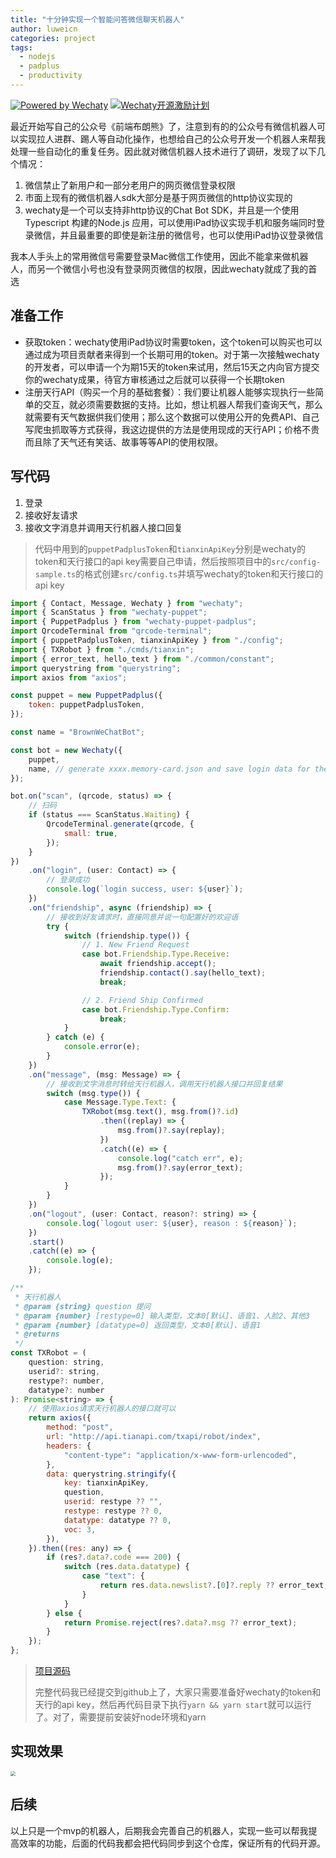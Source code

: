 ```yaml
---
title: "十分钟实现一个智能问答微信聊天机器人"
author: luweicn
categories: project
tags:
  - nodejs
  - padplus
  - productivity
---
```


[![Powered by Wechaty](https://img.shields.io/badge/Powered%20By-Wechaty-green.svg)](https://github.com/wechaty/wechaty)
[![Wechaty开源激励计划](https://img.shields.io/badge/Wechaty-开源激励计划-green.svg)](https://github.com/juzibot/Welcome/wiki/Everything-about-Wechaty)

最近开始写自己的公众号《前端布朗熊》了，注意到有的的公众号有微信机器人可以实现拉人进群、踢人等自动化操作，也想给自己的公众号开发一个机器人来帮我处理一些自动化的重复任务。因此就对微信机器人技术进行了调研，发现了以下几个情况：

1. 微信禁止了新用户和一部分老用户的网页微信登录权限
2. 市面上现有的微信机器人sdk大部分是基于网页微信的http协议实现的
3. wechaty是一个可以支持非http协议的Chat Bot SDK，并且是一个使用Typescript 构建的Node.js 应用，可以使用iPad协议实现手机和服务端同时登录微信，并且最重要的即使是新注册的微信号，也可以使用iPad协议登录微信

我本人手头上的常用微信号需要登录Mac微信工作使用，因此不能拿来做机器人，而另一个微信小号也没有登录网页微信的权限，因此wechaty就成了我的首选

## 准备工作

- 获取token：wechaty使用iPad协议时需要token，这个token可以购买也可以通过成为项目贡献者来得到一个长期可用的token。对于第一次接触wechaty的开发者，可以申请一个为期15天的token来试用，然后15天之内向官方提交你的wechaty成果，待官方审核通过之后就可以获得一个长期token
- 注册天行API（购买一个月的基础套餐）：我们要让机器人能够实现执行一些简单的交互，就必须需要数据的支持。比如，想让机器人帮我们查询天气，那么就需要有天气数据供我们使用；那么这个数据可以使用公开的免费API、自己写爬虫抓取等方式获得，我这边提供的方法是使用现成的天行API；价格不贵而且除了天气还有笑话、故事等等API的使用权限。

## 写代码

1. 登录
2. 接收好友请求
3. 接收文字消息并调用天行机器人接口回复

> 代码中用到的`puppetPadplusToken`和`tianxinApiKey`分别是wechaty的token和天行接口的api key需要自己申请，然后按照项目中的`src/config-sample.ts`的格式创建`src/config.ts`并填写wechaty的token和天行接口的api key

```javascript
import { Contact, Message, Wechaty } from "wechaty";
import { ScanStatus } from "wechaty-puppet";
import { PuppetPadplus } from "wechaty-puppet-padplus";
import QrcodeTerminal from "qrcode-terminal";
import { puppetPadplusToken, tianxinApiKey } from "./config";
import { TXRobot } from "./cmds/tianxin";
import { error_text, hello_text } from "./common/constant";
import querystring from "querystring";
import axios from "axios";

const puppet = new PuppetPadplus({
    token: puppetPadplusToken,
});

const name = "BrownWeChatBot";

const bot = new Wechaty({
    puppet,
    name, // generate xxxx.memory-card.json and save login data for the next login
});

bot.on("scan", (qrcode, status) => {
    // 扫码
    if (status === ScanStatus.Waiting) {
        QrcodeTerminal.generate(qrcode, {
            small: true,
        });
    }
})
    .on("login", (user: Contact) => {
        // 登录成功
        console.log(`login success, user: ${user}`);
    })
    .on("friendship", async (friendship) => {
        // 接收到好友请求时，直接同意并说一句配置好的欢迎语
        try {
            switch (friendship.type()) {
                // 1. New Friend Request
                case bot.Friendship.Type.Receive:
                    await friendship.accept();
                    friendship.contact().say(hello_text);
                    break;

                // 2. Friend Ship Confirmed
                case bot.Friendship.Type.Confirm:
                    break;
            }
        } catch (e) {
            console.error(e);
        }
    })
    .on("message", (msg: Message) => {
        // 接收到文字消息时转给天行机器人，调用天行机器人接口并回复结果
        switch (msg.type()) {
            case Message.Type.Text: {
                TXRobot(msg.text(), msg.from()?.id)
                    .then((replay) => {
                        msg.from()?.say(replay);
                    })
                    .catch((e) => {
                        console.log("catch err", e);
                        msg.from()?.say(error_text);
                    });
            }
        }
    })
    .on("logout", (user: Contact, reason?: string) => {
        console.log(`logout user: ${user}, reason : ${reason}`);
    })
    .start()
    .catch((e) => {
        console.log(e);
    });

/**
 * 天行机器人
 * @param {string} question 提问
 * @param {number} [restype=0] 输入类型，文本0[默认]、语音1、人脸2、其他3
 * @param {number} [datatype=0] 返回类型，文本0[默认]、语音1
 * @returns
 */
const TXRobot = (
    question: string,
    userid?: string,
    restype?: number,
    datatype?: number
): Promise<string> => {
    // 使用axios请求天行机器人的接口就可以
    return axios({
        method: "post",
        url: "http://api.tianapi.com/txapi/robot/index",
        headers: {
            "content-type": "application/x-www-form-urlencoded",
        },
        data: querystring.stringify({
            key: tianxinApiKey,
            question,
            userid: restype ?? "",
            restype: restype ?? 0,
            datatype: datatype ?? 0,
            voc: 3,
        }),
    }).then((res: any) => {
        if (res?.data?.code === 200) {
            switch (res.data.datatype) {
                case "text": {
                    return res.data.newslist?.[0]?.reply ?? error_text;
                }
            }
        } else {
            return Promise.reject(res?.data?.msg ?? error_text);
        }
    });
};

```

> [项目源码](https://github.com/luweiCN/fe-brown-bot)
>
> 完整代码我已经提交到github上了，大家只需要准备好wechaty的token和天行的api key，然后再代码目录下执行`yarn && yarn start`就可以运行了。对了，需要提前安装好node环境和yarn

## 实现效果

<img src="http://image.beyi.wang/darlk.mp4" style="zoom: 50%;" />

## 后续

以上只是一个mvp的机器人，后期我会完善自己的机器人，实现一些可以帮我提高效率的功能，后面的代码我都会把代码同步到这个仓库，保证所有的代码开源。
